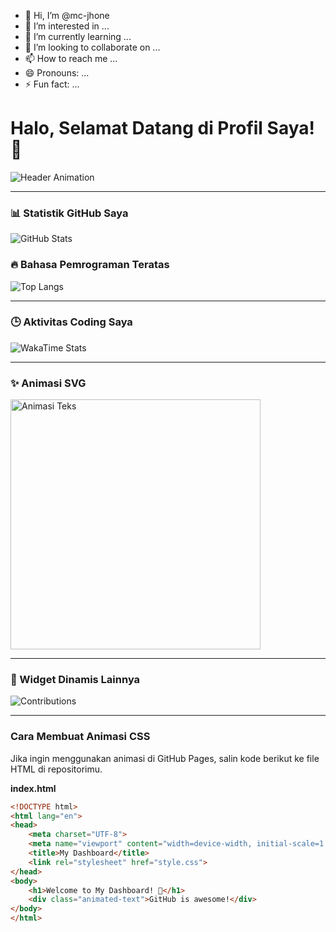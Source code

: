- 👋 Hi, I’m @mc-jhone
- 👀 I’m interested in ...
- 🌱 I’m currently learning ...
- 💞️ I’m looking to collaborate on ...
- 📫 How to reach me ...
- 😄 Pronouns: ...
- ⚡ Fun fact: ...

<!---
mc-jhone/mc-jhone is a ✨ special ✨ repository because its `README.md` (this file) appears on your GitHub profile.
You can click the Preview link to take a look at your changes.
--->
# Halo, Selamat Datang di Profil Saya! 👋

![Header Animation](https://media.giphy.com/media/26tn33aiTi1jkl6H6/giphy.gif)

---

### 📊 Statistik GitHub Saya
![GitHub Stats](https://github-readme-stats.vercel.app/api?username=mc-jhone&show_icons=true&theme=radical)

### 🔥 Bahasa Pemrograman Teratas
![Top Langs](https://github-readme-stats.vercel.app/api/top-langs/?username=mc-jhone&layout=compact&theme=radical)

---

### 🕒 Aktivitas Coding Saya
![WakaTime Stats](https://github-readme-stats.vercel.app/api/wakatime?username=mc-jhone)

---

### ✨ Animasi SVG
<img src="https://raw.githubusercontent.com/mc-jhone/YOUR_REPO/main/assets/moving-text.svg" alt="Animasi Teks" width="400">

---

### 🚀 Widget Dinamis Lainnya
![Contributions](https://github-contributor-stats.vercel.app/api?username=mc-jhone)

---

### Cara Membuat Animasi CSS
Jika ingin menggunakan animasi di GitHub Pages, salin kode berikut ke file HTML di repositorimu.

**index.html**
```html
<!DOCTYPE html>
<html lang="en">
<head>
    <meta charset="UTF-8">
    <meta name="viewport" content="width=device-width, initial-scale=1.0">
    <title>My Dashboard</title>
    <link rel="stylesheet" href="style.css">
</head>
<body>
    <h1>Welcome to My Dashboard! 🎉</h1>
    <div class="animated-text">GitHub is awesome!</div>
</body>
</html>
